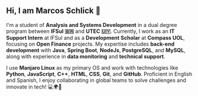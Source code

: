 ## Hi, I am Marcos Schlick 👋  

I'm a student of **Analysis and Systems Development** in a dual degree program between **IFSul 🇧🇷** and **UTEC 🇺🇾**. Currently, I work as an **IT Support Intern** at IFSul and as a **Development Scholar** at **Compass UOL**, focusing on **Open Finance** projects. My expertise includes **back-end development** with **Java**, **Spring Boot**, **NodeJs**, **PostgreSQL**, and **MySQL**, along with experience in **data monitoring** and **technical support**.  

I use **Manjaro Linux** as my primary OS and work with technologies like **Python**, **JavaScript**, **C++**, **HTML**, **CSS**, **Git**, and **GitHub**. Proficient in English and Spanish, I enjoy collaborating in global teams to solve challenges and innovate in tech! 💻🌍🚀
